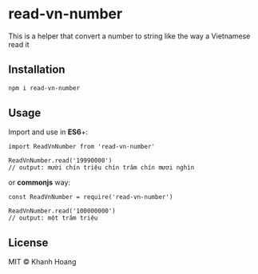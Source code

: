 # read-vn-number

This is a helper that convert a number to string like the way a Vietnamese read it

## Installation

```bash
npm i read-vn-number
```

## Usage

Import and use in **ES6**+:

```ecmascript 6
import ReadVnNumber from 'read-vn-number'

ReadVnNumber.read('19990000')
// output: mười chín triệu chín trăm chín mươi nghìn 
```

or **commonjs** way:

```ecma script level 4
const ReadVnNumber = require('read-vn-number')

ReadVnNumber.read('100000000')
// output: một trăm triệu
```

## License

MIT © Khanh Hoang
